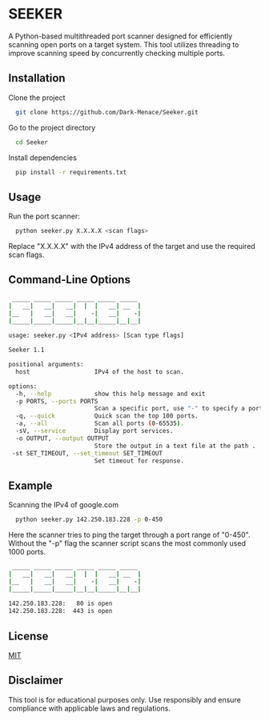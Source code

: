 
# SEEKER

A Python-based multithreaded port scanner designed for efficiently scanning open ports on a target system. This tool utilizes threading to improve scanning speed by concurrently checking multiple ports.


## Installation

Clone the project

```bash
  git clone https://github.com/Dark-Menace/Seeker.git
```

Go to the project directory

```bash
  cd Seeker
```
Install dependencies

```bash
  pip install -r requirements.txt

```




## Usage

Run the port scanner:

```bash
  python seeker.py X.X.X.X <scan flags>
```
Replace "X.X.X.X" with the IPv4 address of the target and use the required scan flags.

## Command-Line Options
```bash
 _____ _____ _____ _____ _____ _____ 
|   __|   __|   __|  |  |   __| __  |
|__   |   __|   __|    -|   __|    -|
|_____|_____|_____|__|__|_____|__|__|
                                     
usage: seeker.py <IPv4 address> [Scan type flags]

Seeker 1.1

positional arguments:
  host                  IPv4 of the host to scan.

options:
  -h, --help            show this help message and exit
  -p PORTS, --ports PORTS
                        Scan a specific port, use "-" to specify a port range.
  -q, --quick           Quick scan the top 100 ports.
  -a, --all             Scan all ports (0-65535).
  -sV, --service        Display port services.
  -o OUTPUT, --output OUTPUT
                        Store the output in a text file at the path .
 -st SET_TIMEOUT, --set_timeout SET_TIMEOUT
                        Set timeout for response.
```
## Example
Scanning the IPv4 of google.com

```bash
  python seeker.py 142.250.183.228 -p 0-450
```
Here the scanner tries to ping the target through a port range of "0-450".
Without the "-p" flag the scanner script scans the most commonly used 1000 ports.

```bash                                       
 _____ _____ _____ _____ _____ _____ 
|   __|   __|   __|  |  |   __| __  |
|__   |   __|   __|    -|   __|    -|
|_____|_____|_____|__|__|_____|__|__|
                                     
142.250.183.228:   80 is open
142.250.183.228:  443 is open
```
## License

[MIT](https://choosealicense.com/licenses/mit/)


## Disclaimer

This tool is for educational purposes only. Use responsibly and ensure compliance with applicable laws and regulations.
